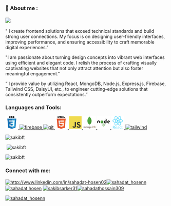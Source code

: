  ### 📢 About me :   
####  
![ ](https://i.postimg.cc/6QFZWR6m/Yellow-And-Blue-Modern-Business-Linked-In-Article-Cover-Image.png)

 
" I create frontend solutions that exceed technical standards and build strong user connections. My focus is on designing user-friendly interfaces, improving performance, and ensuring accessibility to craft memorable digital experiences."

"I am passionate about turning design concepts into vibrant web interfaces using efficient and elegant code. I relish the process of crafting visually captivating websites that not only attract attention but also foster meaningful engagement."

“ I provide value by utilizing React, MongoDB, Node.js, Express.js, Firebase, Tailwind CSS, DaisyUI, etc., to engineer cutting-edge solutions that consistently outperform expectations.”


 








<h3 align="left">Languages and Tools:</h3>
<p align="left"> <a href="https://www.w3schools.com/css/" target="_blank" rel="noreferrer"> <img src="https://raw.githubusercontent.com/devicons/devicon/master/icons/css3/css3-original-wordmark.svg" alt="css3" width="40" height="40"/> </a> <a href="https://firebase.google.com/" target="_blank" rel="noreferrer"> <img src="https://www.vectorlogo.zone/logos/firebase/firebase-icon.svg" alt="firebase" width="40" height="40"/> </a> <a href="https://git-scm.com/" target="_blank" rel="noreferrer"> <img src="https://www.vectorlogo.zone/logos/git-scm/git-scm-icon.svg" alt="git" width="40" height="40"/> </a> <a href="https://www.w3.org/html/" target="_blank" rel="noreferrer"> <img src="https://raw.githubusercontent.com/devicons/devicon/master/icons/html5/html5-original-wordmark.svg" alt="html5" width="40" height="40"/> </a> <a href="https://developer.mozilla.org/en-US/docs/Web/JavaScript" target="_blank" rel="noreferrer"> <img src="https://raw.githubusercontent.com/devicons/devicon/master/icons/javascript/javascript-original.svg" alt="javascript" width="40" height="40"/> </a> <a href="https://www.mongodb.com/" target="_blank" rel="noreferrer"> <img src="https://raw.githubusercontent.com/devicons/devicon/master/icons/mongodb/mongodb-original-wordmark.svg" alt="mongodb" width="40" height="40"/> </a> <a href="[https://nodejs.org](https://nodejs.org/)" target="_blank" rel="noreferrer"> <img src="https://raw.githubusercontent.com/devicons/devicon/master/icons/nodejs/nodejs-original-wordmark.svg" alt="nodejs" width="40" height="40"/> </a> <a href="https://reactjs.org/" target="_blank" rel="noreferrer"> <img src="https://raw.githubusercontent.com/devicons/devicon/master/icons/react/react-original-wordmark.svg" alt="react" width="40" height="40"/> </a> <a href="https://tailwindcss.com/" target="_blank" rel="noreferrer"> <img src="https://www.vectorlogo.zone/logos/tailwindcss/tailwindcss-icon.svg" alt="tailwind" width="40" height="40"/> </a> </p>






<p><img align="center" src="https://github-readme-stats.vercel.app/api/top-langs?username=sakibft&show_icons=true&locale=en&layout=compact" alt="sakibft"  /></p>

<p> <img  src="https://github-readme-stats.vercel.app/api?username=sakibft&show_icons=true&locale=en" alt="sakibft" /></p>

<p><img src="https://github-readme-streak-stats.herokuapp.com/?user=sakibft&" alt="sakibft" /></p>








<h3 align="left">Connect with me:</h3>
<p align="left">
<a href="https://linkedin.com/in/http://www.linkedin.com/in/sahadat-hosen02" target="blank"><img align="center" src="https://raw.githubusercontent.com/rahuldkjain/github-profile-readme-generator/master/src/images/icons/Social/linked-in-alt.svg" alt="http://www.linkedin.com/in/sahadat-hosen02" height="30" width="40" /></a><a href="https://twitter.com/sahadat_hosenn" target="blank"><img align="center" src="https://raw.githubusercontent.com/rahuldkjain/github-profile-readme-generator/master/src/images/icons/Social/twitter.svg" alt="sahadat_hosenn" height="30" width="40" /></a>
<a href="https://fb.com/sahadat hosen" target="blank"><img align="center" src="https://raw.githubusercontent.com/rahuldkjain/github-profile-readme-generator/master/src/images/icons/Social/facebook.svg" alt="sahadat hosen" height="30" width="40" /></a>
<a href="https://instagram.com/sakibsarker31" target="blank"><img align="center" src="https://raw.githubusercontent.com/rahuldkjain/github-profile-readme-generator/master/src/images/icons/Social/instagram.svg" alt="sakibsarker31" height="30" width="40" /></a><a href="https://www.youtube.com/c/sahadathossain309" target="blank"><img align="center" src="https://raw.githubusercontent.com/rahuldkjain/github-profile-readme-generator/master/src/images/icons/Social/youtube.svg" alt="sahadathossain309" height="30" width="40" /></a>
</p>
<p align="left"> <a href="https://twitter.com/sahadat_hosenn" target="blank"><img src="https://img.shields.io/twitter/follow/sahadat_hosenn?logo=twitter&style=for-the-badge" alt="sahadat_hosenn" /></a> </p>
